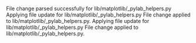 File change parsed successfully for lib/matplotlib/_pylab_helpers.py
Applying file update for lib/matplotlib/_pylab_helpers.py
File change applied to lib/matplotlib/_pylab_helpers.py.
Applying file update for lib/matplotlib/_pylab_helpers.py
File change applied to lib/matplotlib/_pylab_helpers.py.
